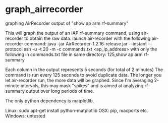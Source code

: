# graph_airrecorder
graphing AirRecorder output of "show ap arm rf-summary"

 This will graph the output of an IAP rf-summary command, using air-recorder to obtain the raw data.
 launch air-recorder with the following air-recorder command:
 java -jar AirRecorder-1.2.16-release.jar --instant --protocol ssh -u <username> -t 20 -m -c commands.txt <ap_ip_address>
 with only the following in commands.txt file in same directory:
 125,show ap arm rf-summary

 Each column in the output represents 5 seconds (for total of 2 minutes)
 The command is run every 125 seconds to avoid duplicate data.
 The longer you let air-recorder run, the more data will be graphed.
 Since I'm averaging 2-minute intervals, this may mask "spikes" and is aimed at analyzing
 rf-summary output over long periods of time.

The only python dependency is matplotlib.

Linux: sudo apt-get install python-matplotlib
OSX: pip, macports etc.
Windows: untested

